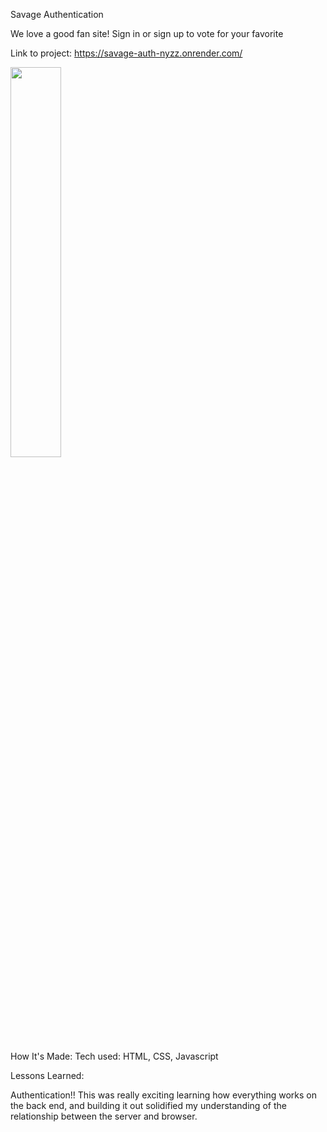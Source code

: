 Savage Authentication

We love a good fan site! Sign in or sign up to vote for your favorite

Link to project: https://savage-auth-nyzz.onrender.com/


<img src="https://i.imgur.com/JkpvleL.png" width=40% height=40%>


How It's Made:
Tech used: HTML, CSS, Javascript

Lessons Learned:

Authentication!! This was really exciting learning how everything works on the back end, and building it out solidified my understanding of the relationship between the server and browser.
